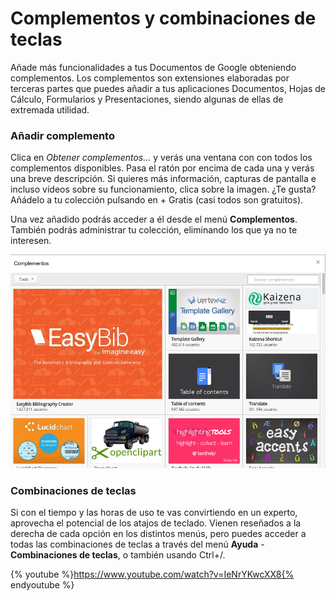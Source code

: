 # Complementos y combinaciones de teclas

Añade más funcionalidades a tus Documentos de Google obteniendo complementos. Los complementos son extensiones elaboradas por terceras partes que puedes añadir a tus aplicaciones Documentos, Hojas de Cálculo, Formularios y Presentaciones, siendo algunas de ellas de extremada utilidad.

### Añadir complemento

Clica en *Obtener complementos...* y verás una ventana con con todos los complementos disponibles. Pasa el ratón por encima de cada una y verás una breve descripción. Si quieres más información, capturas de pantalla e incluso vídeos sobre su funcionamiento, clica sobre la imagen. ¿Te gusta? Añádelo a tu colección pulsando en + Gratis (casi todos son gratuitos).

Una vez añadido podrás acceder a él desde el menú **Complementos**. También podrás administrar tu colección, eliminando los que ya no te interesen.

![Complementos de Documentos de Google](images/Complementos_de_Documentos_de_Google.png)

### Combinaciones de teclas

Si con el tiempo y las horas de uso te vas convirtiendo en un experto, aprovecha el potencial de los atajos de teclado. Vienen reseñados a la
derecha de cada opción en los distintos menús, pero puedes acceder a todas las combinaciones de teclas a través del menú **Ayuda** - **Combinaciones de teclas**, o también usando Ctrl+/.

{% youtube %}https://www.youtube.com/watch?v=IeNrYKwcXX8{% endyoutube %}